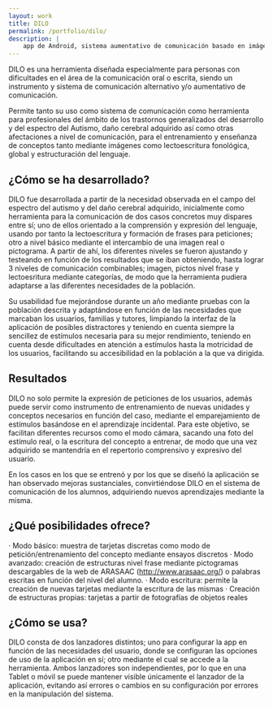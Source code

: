 ```yaml
---
layout: work
title: DILO
permalink: /portfolio/dilo/
description: |
    app de Android, sistema aumentativo de comunicación basado en imágenes para niños con dificultades en el lenguaje (trastornos generalizados del desarrollo y del espectro del autismo)
---
```


DILO es una herramienta diseñada especialmente para personas con dificultades en el área de la comunicación oral o escrita, siendo un instrumento y sistema de comunicación alternativo y/o aumentativo de comunicación.

Permite tanto su uso como sistema de comunicación como herramienta para profesionales del ámbito de los trastornos generalizados del desarrollo y del espectro del Autismo, daño cerebral adquirido así como otras afectaciones a nivel de comunicación, para el entrenamiento y enseñanza de conceptos tanto mediante imágenes como lectoescritura fonológica, global y estructuración del lenguaje.

¿Cómo se ha desarrollado?
-------------

DILO fue desarrollada a partir de la necesidad observada en el campo del espectro del autismo y del daño cerebral adquirido, inicialmente como herramienta para la comunicación de dos casos concretos muy dispares entre sí; uno de ellos orientado a la comprensión y expresión del lenguaje, usando por tanto la lectoescritura y formación de frases para peticiones; otro a nivel básico mediante el intercambio de una imagen real o pictograma. A partir de ahí, los diferentes niveles se fueron ajustando y testeando en función de los resultados que se iban obteniendo, hasta lograr 3 niveles de comunicación combinables; imagen, pictos nivel frase y lectoesritura mediante categorías, de modo que la herramienta pudiera adaptarse a las diferentes necesidades de la población.

Su usabilidad fue mejorándose durante un año mediante pruebas con la población descrita y adaptándose en función de las necesidades que marcaban los usuarios, familias y tutores, limpiando la interfaz de la aplicación de posibles distractores y teniendo en cuenta siempre la sencillez de estímulos necesaria para su mejor rendimiento, teniendo en cuenta desde dificultades en atención a estímulos hasta la motricidad de los usuarios, facilitando su accesibilidad en la población a la que va dirigida.

Resultados
----------

DILO no solo permite la expresión de peticiones de los usuarios, además puede servir como instrumento de entrenamiento de nuevas unidades y conceptos necesarios en función del caso, mediante el emparejamiento de estímulos basándose en el aprendizaje incidental. Para este objetivo, se facilitan diferentes recursos como el modo cámara, sacando una foto del estímulo real, o la escritura del concepto a entrenar, de modo que una vez adquirido se mantendría en el repertorio comprensivo y expresivo del usuario.

En los casos en los que se entrenó y por los que se diseñó la aplicación se han observado mejoras sustanciales, convirtiéndose DILO en el sistema de comunicación de los alumnos, adquiriendo nuevos aprendizajes mediante la misma.

¿Qué posibilidades ofrece?
-----------------
· Modo básico: muestra de tarjetas discretas como modo de petición/entrenamiento del concepto mediante ensayos discretos
· Modo avanzado: creación de estructuras nivel frase mediante pictogramas descargables de la web de ARASAAC (http://www.arasaac.org/) o palabras escritas en función del nivel del alumno.
· Modo escritura: permite la creación de nuevas tarjetas mediante la escritura de las mismas
· Creación de estructuras propias: tarjetas a partir de fotografías de objetos reales

¿Cómo se usa?
-------------
DILO consta de dos lanzadores distintos; uno para configurar la app en función de las necesidades del usuario, donde se configuran las opciones de uso de la aplicación en sí; otro mediante el cual se accede a la herramienta. Ambos lanzadores son independientes, por lo que en una Tablet o móvil se puede mantener visible únicamente el lanzador de la aplicación, evitando así errores o cambios en su configuración por errores en la manipulación del sistema.
